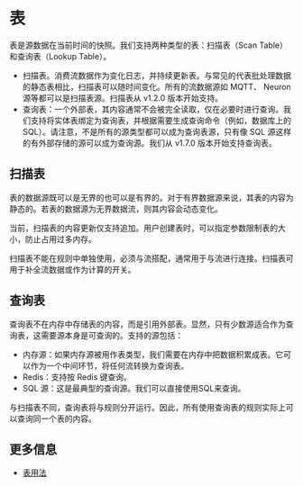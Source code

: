 # 表

表是源数据在当前时间的快照。我们支持两种类型的表：扫描表（Scan Table）和查询表（Lookup Table）。

- 扫描表。消费流数据作为变化日志，并持续更新表。与常见的代表批处理数据的静态表相比，扫描表可以随时间变化。所有的流数据源如 MQTT、 Neuron 源等都可以是扫描表源。扫描表从 v1.2.0 版本开始支持。
- 查询表：一个外部表，其内容通常不会被完全读取，仅在必要时进行查询。我们支持将实体表绑定为查询表，并根据需要生成查询命令（例如，数据库上的 SQL）。请注意，不是所有的源类型都可以成为查询表源，只有像 SQL 源这样的有外部存储的源可以成为查询源。我们从 v1.7.0 版本开始支持查询表。

## 扫描表

表的数据源既可以是无界的也可以是有界的。对于有界数据源来说，其表的内容为静态的。若表的数据源为无界数据流，则其内容会动态变化。

当前，扫描表的内容更新仅支持追加。用户创建表时，可以指定参数限制表的大小，防止占用过多内存。

扫描表不能在规则中单独使用，必须与流搭配，通常用于与流进行连接。扫描表可用于补全流数据或作为计算的开关。

## 查询表

查询表不在内存中存储表的内容，而是引用外部表。显然，只有少数源适合作为查询表，这需要源本身是可查询的。支持的源包括：

- 内存源：如果内存源被用作表类型，我们需要在内存中把数据积累成表。它可以作为一个中间环节，将任何流转换为查询表。
- Redis：支持按 Redis 键查询。
- SQL 源：这是最典型的查询源。我们可以直接使用SQL来查询。

与扫描表不同，查询表将与规则分开运行。因此，所有使用查询表的规则实际上可以查询同一个表的内容。

## 更多信息

- [表用法](../../sqls/tables.md)
